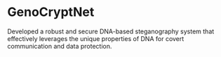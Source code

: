 # GenoCryptNet
Developed a robust and secure DNA-based steganography system that effectively leverages the unique properties of DNA for
covert communication and data protection.



